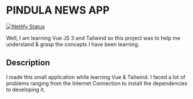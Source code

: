 # PINDULA NEWS APP

[![Netlify Status](https://api.netlify.com/api/v1/badges/049d18d1-b803-4b09-9805-c60d76f22963/deploy-status)][deploy-status]

Well, I am learning Vue JS 3 and Tailwind so this project was to help me understand & grasp the concepts I have been learning.

## Description

I made this small application while learning Vue & Tailwind. I faced a lot of problems ranging from the Internet Connection to install the dependencies to developing it. 

[deploy-status]: https://app.netlify.com/sites/vuepindula/deploys
